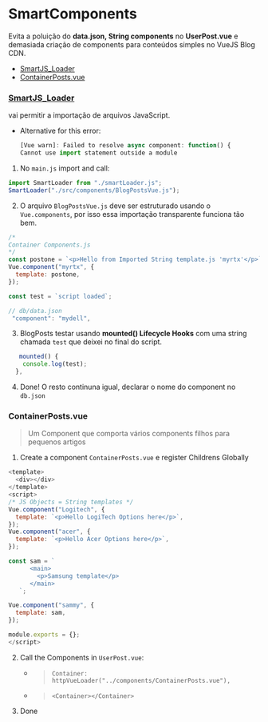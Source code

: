# SmartComponents

Evita a poluição do **data.json, String components** no **UserPost.vue** e demasiada criação de components para conteúdos simples no VueJS Blog CDN.

- [SmartJS_Loader](#SmartJS_Loader)
- [ContainerPosts.vue](#ContainerPostsvue)

### [SmartJS_Loader](https://github.com/geraldotech/DevMap/tree/main/Vue/SmartJS_Loader)

vai permitir a importação de arquivos JavaScript.

- Alternative for this error:
  ```js
  [Vue warn]: Failed to resolve async component: function() {
  Cannot use import statement outside a module
  ```

1. No `main.js` import and call:

```js
import SmartLoader from "./smartLoader.js";
SmartLoader("./src/components/BlogPostsVue.js");
```

2. O arquivo `BlogPostsVue.js` deve ser estruturado usando o `Vue.components`, por isso essa importação transparente funciona tão bem.

```js
/*
Container Components.js
*/
const postone = `<p>Hello from Imported String template.js 'myrtx'</p>`;
Vue.component("myrtx", {
  template: postone,
});

const test = `script loaded`;

// db/data.json
 "component": "mydell",
```

3. BlogPosts testar usando **mounted() Lifecycle Hooks** com uma string chamada `test` que deixei no final do script.

```js
   mounted() {
    console.log(test);
  },
```

4. Done! O resto continuna igual, declarar o nome do component no `db.json`

### ContainerPosts.vue

> Um Component que comporta vários components filhos para pequenos artigos

1. Create a component `ContainerPosts.vue` e register Childrens Globally

```javascript
<template>
  <div></div>
</template>
<script>
/* JS Objects = String templates */
Vue.component("Logitech", {
  template: `<p>Hello LogiTech Options here</p>`,
});
Vue.component("acer", {
  template: `<p>Hello Acer Options here</p>`,
});

const sam = `
      <main>
        <p>Samsung template</p>
      </main>
   `;

Vue.component("sammy", {
  template: sam,
});

module.exports = {};
</script>

```

2. Call the Components in `UserPost.vue`:

   - > `Container: httpVueLoader("../components/ContainerPosts.vue"),`
   - > `<Container></Container>`

3. Done
